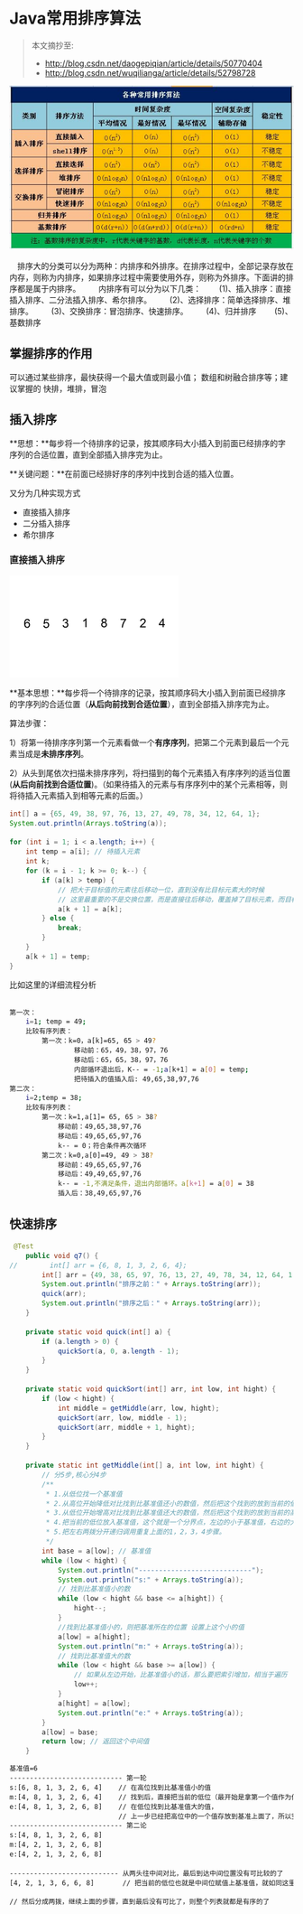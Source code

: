 # Java常用排序算法

> 本文摘抄至: 
> * http://blog.csdn.net/daogepiqian/article/details/50770404 
> * http://blog.csdn.net/wuqilianga/article/details/52798728

![](/assets/java_height_base/21457204_1326898064RUxx.jpg)

　排序大的分类可以分为两种：内排序和外排序。在排序过程中，全部记录存放在内存，则称为内排序，如果排序过程中需要使用外存，则称为外排序。下面讲的排序都是属于内排序。
　　内排序有可以分为以下几类：
　　(1)、插入排序：直接插入排序、二分法插入排序、希尔排序。
　　(2)、选择排序：简单选择排序、堆排序。
　　(3)、交换排序：冒泡排序、快速排序。
　　(4)、归并排序
　　(5)、基数排序

##  掌握排序的作用

可以通过某些排序，最快获得一个最大值或则最小值； 数组和树融合排序等；建议掌握的 快排，堆排，冒泡

## 插入排序
**思想：**每步将一个待排序的记录，按其顺序码大小插入到前面已经排序的字序列的合适位置，直到全部插入排序完为止。

**关键问题：**在前面已经排好序的序列中找到合适的插入位置。

又分为几种实现方式

* 直接插入排序
* 二分插入排序
* 希尔排序

### 直接插入排序

![](/assets/java_height_base/1432702216165801.gif)

**基本思想：**每步将一个待排序的记录，按其顺序码大小插入到前面已经排序的字序列的合适位置（**从后向前找到合适位置**），直到全部插入排序完为止。

算法步骤：

1）将第一待排序序列第一个元素看做一个**有序序列**，把第二个元素到最后一个元素当成是**未排序序列**。

2）从头到尾依次扫描未排序序列，将扫描到的每个元素插入有序序列的适当位置(**从后向前找到合适位置**)。（如果待插入的元素与有序序列中的某个元素相等，则将待插入元素插入到相等元素的后面。）


```java
int[] a = {65, 49, 38, 97, 76, 13, 27, 49, 78, 34, 12, 64, 1};
System.out.println(Arrays.toString(a));

for (int i = 1; i < a.length; i++) {
    int temp = a[i]; // 待插入元素
    int k;
    for (k = i - 1; k >= 0; k--) {
        if (a[k] > temp) {
            // 把大于目标值的元素往后移动一位，直到没有比目标元素大的时候
            // 这里最重要的不是交换位置，而是直接往后移动，覆盖掉了目标元素，而目标元素存储在第3个变量中
            a[k + 1] = a[k]; 
        } else {
            break;
        }
    }
    a[k + 1] = temp;
}
```
比如这里的详细流程分析

```bash

第一次：
	i=1; temp = 49;
	比较有序列表：
		第一次：k=0，a[k]=65, 65 > 49? 
				移动前：65，49，38，97，76
				移动后：65，65，38，97，76
				内部循环退出后，K-- = -1;a[k+1] = a[0] = temp;
				把待插入的值插入后: 49,65,38,97,76
第二次：
	i=2;temp = 38;
	比较有序列表：
		第一次：k=1,a[1]= 65, 65 > 38?
			移动前：49,65,38,97,76
			移动后：49,65,65,97,76
			k-- = 0；符合条件再次循环
		第二次：k=0,a[0]=49, 49 > 38?
			移动前：49,65,65,97,76
			移动后：49,49,65,97,76
			k-- = -1,不满足条件，退出内部循环。a[k+1] = a[0] = 38
			插入后：38,49,65,97,76
```



## 快速排序

```java
 @Test
    public void q7() {
//        int[] arr = {6, 8, 1, 3, 2, 6, 4};
        int[] arr = {49, 38, 65, 97, 76, 13, 27, 49, 78, 34, 12, 64, 1, 8};
        System.out.println("排序之前：" + Arrays.toString(arr));
        quick(arr);
        System.out.println("排序之后：" + Arrays.toString(arr));
    }

    private static void quick(int[] a) {
        if (a.length > 0) {
            quickSort(a, 0, a.length - 1);
        }
    }

    private static void quickSort(int[] arr, int low, int hight) {
        if (low < hight) {
            int middle = getMiddle(arr, low, hight);
            quickSort(arr, low, middle - 1);
            quickSort(arr, middle + 1, hight);
        }
    }

    private static int getMiddle(int[] a, int low, int hight) {
        // 分5步,核心分4步
        /**
         * 1.从低位找一个基准值
         * 2.从高位开始降低对比找到比基准值还小的数值，然后把这个找到的放到当前的低位
         * 3.从低位开始增高对比找到比基准值还大的数值，然后把这个找到的放到当前的高位
         * 4.把当前的低位放入基准值，这个就是一个分界点，左边的小于基准值，右边的大于等于基准值
         * 5.把左右两拨分开递归调用重复上面的1，2，3，4步骤。
         */
        int base = a[low]; // 基准值
        while (low < hight) {
            System.out.println("----------------------------");
            System.out.println("s:" + Arrays.toString(a));
            // 找到比基准值小的数
            while (low < hight && base <= a[hight]) {
                hight--;
            }
            //找到比基准值小的，则把基准所在的位置 设置上这个小的值
            a[low] = a[hight];
            System.out.println("m:" + Arrays.toString(a));
            // 找到比基准值大的数
            while (low < hight && base >= a[low]) {
                // 如果从左边开始，比基准值小的话，那么要把索引增加，相当于遍历
                low++;
            }
            a[hight] = a[low];
            System.out.println("e:" + Arrays.toString(a));
        }
        a[low] = base;
        return low; // 返回这个中间值
    }
```

```bash
基准值=6
---------------------------- 第一轮
s:[6, 8, 1, 3, 2, 6, 4]    // 在高位找到比基准值小的值
m:[4, 8, 1, 3, 2, 6, 4]    // 找到后，直接把当前的低位（最开始是拿第一个值作为低位的）换成这个小值
e:[4, 8, 1, 3, 2, 6, 8]    // 在低位找到比基准值大的值，
                           // 上一步已经把高位中的一个值存放到基准上面了，所以空缺,就把这个高位插入找到的大值
---------------------------- 第二论
s:[4, 8, 1, 3, 2, 6, 8]
m:[4, 2, 1, 3, 2, 6, 8]
e:[4, 2, 1, 3, 2, 6, 8]

--------------------------- 从两头往中间对比，最后到达中间位置没有可比较的了
[4, 2, 1, 3, 6, 6, 8]	    // 把当前的低位也就是中间位赋值上基准值，就如同这里，基准值左边的始终比基准值小，右边的始终比基准值大,或则相等。 

// 然后分成两拨，继续上面的步骤，直到最后没有可比了，则整个列表就都是有序的了			  

```





